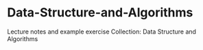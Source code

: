 # Data-Structure-and-Algorithms
Lecture notes and example exercise Collection: Data Structure and Algorithms
